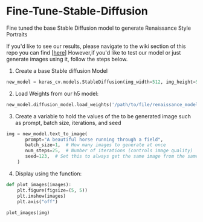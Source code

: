 # Fine-Tune-Stable-Diffusion
Fine tuned the base Stable Diffusion model to generate Renaissance Style Portraits

If you'd like to see our results, please navigate to the wiki section of this repo you can find [[here]([url](https://github.com/martingasparyan/Fine-Tune-Stable-Diffusion/wiki))]
However,if you'd like to test our model or just generate images using it, follow the steps below.

1) Create a base Stable diffusion Model
```python
new_model = keras_cv.models.StableDiffusion(img_width=512, img_height=512)
 ```
2) Load Weights from our h5 model:
```python
new_model.diffusion_model.load_weights('/path/to/file/renaissance_model.h5')
```
3) Create a variable to hold the values of the to be generated image such as prompt, batch size, iterations, and seed
```python 
img = new_model.text_to_image(
       prompt="A beautiful horse running through a field",
       batch_size=1,  # How many images to generate at once
       num_steps=25,  # Number of iterations (controls image quality)
       seed=123,  # Set this to always get the same image from the same prompt
    )
```
4) Display using the function:
```python
def plot_images(images):
    plt.figure(figsize=(5, 5))
    plt.imshow(images)
    plt.axis("off")
    
plot_images(img)
```
